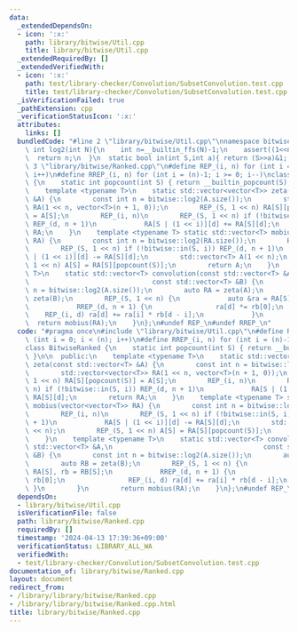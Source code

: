 ```yaml
---
data:
  _extendedDependsOn:
  - icon: ':x:'
    path: library/bitwise/Util.cpp
    title: library/bitwise/Util.cpp
  _extendedRequiredBy: []
  _extendedVerifiedWith:
  - icon: ':x:'
    path: test/library-checker/Convolution/SubsetConvolution.test.cpp
    title: test/library-checker/Convolution/SubsetConvolution.test.cpp
  _isVerificationFailed: true
  _pathExtension: cpp
  _verificationStatusIcon: ':x:'
  attributes:
    links: []
  bundledCode: "#line 2 \"library/bitwise/Util.cpp\"\nnamespace bitwise{\n  static\
    \ int log2(int N){\n    int n=__builtin_ffs(N)-1;\n    assert((1<<n)==N);\n  \
    \  return n;\n  }\n  static bool in(int S,int a){ return (S>>a)&1; }\n}\n#line\
    \ 3 \"library/bitwise/Ranked.cpp\"\n#define REP_(i, n) for (int i = 0; i < (n);\
    \ i++)\n#define RREP_(i, n) for (int i = (n)-1; i >= 0; i--)\nclass BitwiseRanked\
    \ {\n    static int popcount(int S) { return __builtin_popcount(S); }\n\n  public:\n\
    \    template <typename T>\n    static std::vector<vector<T>> zeta(const std::vector<T>\
    \ &A) {\n        const int n = bitwise::log2(A.size());\n        std::vector<vector<T>>\
    \ RA(1 << n, vector<T>(n + 1, 0));\n        REP_(S, 1 << n) RA[S][popcount(S)]\
    \ = A[S];\n        REP_(i, n)\n        REP_(S, 1 << n) if (!bitwise::in(S, i))\
    \ REP_(d, n + 1)\n            RA[S | (1 << i)][d] += RA[S][d];\n        return\
    \ RA;\n    }\n    template <typename T> static std::vector<T> mobius(vector<vector<T>>\
    \ RA) {\n        const int n = bitwise::log2(RA.size());\n        REP_(i, n)\n\
    \        REP_(S, 1 << n) if (!bitwise::in(S, i)) REP_(d, n + 1)\n            RA[S\
    \ | (1 << i)][d] -= RA[S][d];\n        std::vector<T> A(1 << n);\n        REP_(S,\
    \ 1 << n) A[S] = RA[S][popcount(S)];\n        return A;\n    }\n    template <typename\
    \ T>\n    static std::vector<T> convolution(const std::vector<T> &A,\n       \
    \                               const std::vector<T> &B) {\n        const int\
    \ n = bitwise::log2(A.size());\n        auto RA = zeta(A);\n        auto RB =\
    \ zeta(B);\n        REP_(S, 1 << n) {\n            auto &ra = RA[S], rb = RB[S];\n\
    \            RREP_(d, n + 1) {\n                ra[d] *= rb[0];\n            \
    \    REP_(i, d) ra[d] += ra[i] * rb[d - i];\n            }\n        }\n      \
    \  return mobius(RA);\n    }\n};\n#undef REP_\n#undef RREP_\n"
  code: "#pragma once\n#include \"library/bitwise/Util.cpp\"\n#define REP_(i, n) for\
    \ (int i = 0; i < (n); i++)\n#define RREP_(i, n) for (int i = (n)-1; i >= 0; i--)\n\
    class BitwiseRanked {\n    static int popcount(int S) { return __builtin_popcount(S);\
    \ }\n\n  public:\n    template <typename T>\n    static std::vector<vector<T>>\
    \ zeta(const std::vector<T> &A) {\n        const int n = bitwise::log2(A.size());\n\
    \        std::vector<vector<T>> RA(1 << n, vector<T>(n + 1, 0));\n        REP_(S,\
    \ 1 << n) RA[S][popcount(S)] = A[S];\n        REP_(i, n)\n        REP_(S, 1 <<\
    \ n) if (!bitwise::in(S, i)) REP_(d, n + 1)\n            RA[S | (1 << i)][d] +=\
    \ RA[S][d];\n        return RA;\n    }\n    template <typename T> static std::vector<T>\
    \ mobius(vector<vector<T>> RA) {\n        const int n = bitwise::log2(RA.size());\n\
    \        REP_(i, n)\n        REP_(S, 1 << n) if (!bitwise::in(S, i)) REP_(d, n\
    \ + 1)\n            RA[S | (1 << i)][d] -= RA[S][d];\n        std::vector<T> A(1\
    \ << n);\n        REP_(S, 1 << n) A[S] = RA[S][popcount(S)];\n        return A;\n\
    \    }\n    template <typename T>\n    static std::vector<T> convolution(const\
    \ std::vector<T> &A,\n                                      const std::vector<T>\
    \ &B) {\n        const int n = bitwise::log2(A.size());\n        auto RA = zeta(A);\n\
    \        auto RB = zeta(B);\n        REP_(S, 1 << n) {\n            auto &ra =\
    \ RA[S], rb = RB[S];\n            RREP_(d, n + 1) {\n                ra[d] *=\
    \ rb[0];\n                REP_(i, d) ra[d] += ra[i] * rb[d - i];\n           \
    \ }\n        }\n        return mobius(RA);\n    }\n};\n#undef REP_\n#undef RREP_"
  dependsOn:
  - library/bitwise/Util.cpp
  isVerificationFile: false
  path: library/bitwise/Ranked.cpp
  requiredBy: []
  timestamp: '2024-04-13 17:39:36+09:00'
  verificationStatus: LIBRARY_ALL_WA
  verifiedWith:
  - test/library-checker/Convolution/SubsetConvolution.test.cpp
documentation_of: library/bitwise/Ranked.cpp
layout: document
redirect_from:
- /library/library/bitwise/Ranked.cpp
- /library/library/bitwise/Ranked.cpp.html
title: library/bitwise/Ranked.cpp
---
```

